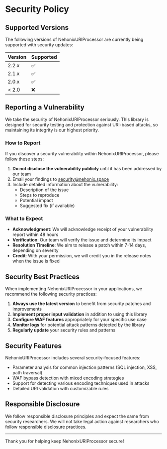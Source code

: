 # Security Policy

## Supported Versions

The following versions of NehonixURIProcessor are currently being supported with security updates:

| Version | Supported          |
| ------- | ------------------ |
| 2.2.x   | :white_check_mark: |
| 2.1.x   | :white_check_mark: |
| 2.0.x   | :white_check_mark: |
| < 2.0   | :x:                |

## Reporting a Vulnerability

We take the security of NehonixURIProcessor seriously. This library is designed for security testing and protection against URI-based attacks, so maintaining its integrity is our highest priority.

### How to Report

If you discover a security vulnerability within NehonixURIProcessor, please follow these steps:

1. **Do not disclose the vulnerability publicly** until it has been addressed by our team
2. Email your findings to security@nehonix.space
3. Include detailed information about the vulnerability:
   - Description of the issue
   - Steps to reproduce
   - Potential impact
   - Suggested fix (if available)

### What to Expect

- **Acknowledgment**: We will acknowledge receipt of your vulnerability report within 48 hours
- **Verification**: Our team will verify the issue and determine its impact
- **Resolution Timeline**: We aim to release a patch within 7-14 days, depending on severity
- **Credit**: With your permission, we will credit you in the release notes when the issue is fixed

## Security Best Practices

When implementing NehonixURIProcessor in your applications, we recommend the following security practices:

1. **Always use the latest version** to benefit from security patches and improvements
2. **Implement proper input validation** in addition to using this library
3. **Configure WAF features** appropriately for your specific use case
4. **Monitor logs** for potential attack patterns detected by the library
5. **Regularly update** your security rules and patterns

## Security Features

NehonixURIProcessor includes several security-focused features:

- Parameter analysis for common injection patterns (SQL injection, XSS, path traversal)
- WAF bypass detection with mixed encoding strategies
- Support for detecting various encoding techniques used in attacks
- Detailed URI validation with customizable rules

## Responsible Disclosure

We follow responsible disclosure principles and expect the same from security researchers. We will not take legal action against researchers who follow responsible disclosure practices.

---

Thank you for helping keep NehonixURIProcessor secure!